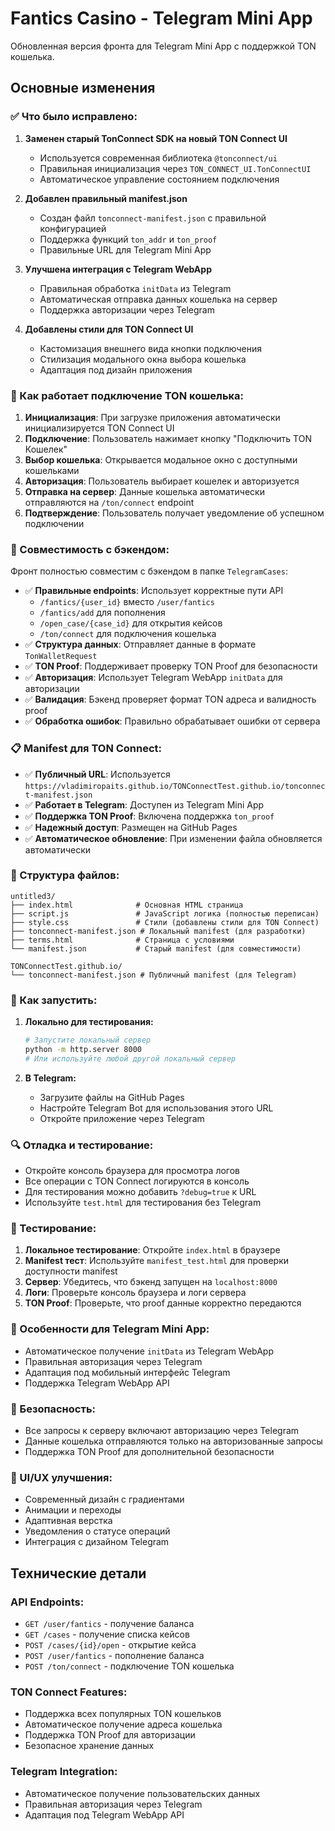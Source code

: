 # Fantics Casino - Telegram Mini App

Обновленная версия фронта для Telegram Mini App с поддержкой TON кошелька.

## Основные изменения

### ✅ Что было исправлено:

1. **Заменен старый TonConnect SDK на новый TON Connect UI**
   - Используется современная библиотека `@tonconnect/ui`
   - Правильная инициализация через `TON_CONNECT_UI.TonConnectUI`
   - Автоматическое управление состоянием подключения

2. **Добавлен правильный manifest.json**
   - Создан файл `tonconnect-manifest.json` с правильной конфигурацией
   - Поддержка функций `ton_addr` и `ton_proof`
   - Правильные URL для Telegram Mini App

3. **Улучшена интеграция с Telegram WebApp**
   - Правильная обработка `initData` из Telegram
   - Автоматическая отправка данных кошелька на сервер
   - Поддержка авторизации через Telegram

4. **Добавлены стили для TON Connect UI**
   - Кастомизация внешнего вида кнопки подключения
   - Стилизация модального окна выбора кошелька
   - Адаптация под дизайн приложения

### 🔧 Как работает подключение TON кошелька:

1. **Инициализация**: При загрузке приложения автоматически инициализируется TON Connect UI
2. **Подключение**: Пользователь нажимает кнопку "Подключить TON Кошелек"
3. **Выбор кошелька**: Открывается модальное окно с доступными кошельками
4. **Авторизация**: Пользователь выбирает кошелек и авторизуется
5. **Отправка на сервер**: Данные кошелька автоматически отправляются на `/ton/connect` endpoint
6. **Подтверждение**: Пользователь получает уведомление об успешном подключении

### 🔐 Совместимость с бэкендом:

Фронт полностью совместим с бэкендом в папке `TelegramCases`:

- ✅ **Правильные endpoints**: Использует корректные пути API
  - `/fantics/{user_id}` вместо `/user/fantics`
  - `/fantics/add` для пополнения
  - `/open_case/{case_id}` для открытия кейсов
  - `/ton/connect` для подключения кошелька
- ✅ **Структура данных**: Отправляет данные в формате `TonWalletRequest`
- ✅ **TON Proof**: Поддерживает проверку TON Proof для безопасности
- ✅ **Авторизация**: Использует Telegram WebApp `initData` для авторизации
- ✅ **Валидация**: Бэкенд проверяет формат TON адреса и валидность proof
- ✅ **Обработка ошибок**: Правильно обрабатывает ошибки от сервера

### 📋 Manifest для TON Connect:

- ✅ **Публичный URL**: Используется `https://vladimiropaits.github.io/TONConnectTest.github.io/tonconnect-manifest.json`
- ✅ **Работает в Telegram**: Доступен из Telegram Mini App
- ✅ **Поддержка TON Proof**: Включена поддержка `ton_proof`
- ✅ **Надежный доступ**: Размещен на GitHub Pages
- ✅ **Автоматическое обновление**: При изменении файла обновляется автоматически

### 📁 Структура файлов:

```
untitled3/
├── index.html              # Основная HTML страница
├── script.js               # JavaScript логика (полностью переписан)
├── style.css               # Стили (добавлены стили для TON Connect)
├── tonconnect-manifest.json # Локальный manifest (для разработки)
├── terms.html              # Страница с условиями
└── manifest.json           # Старый manifest (для совместимости)

TONConnectTest.github.io/
└── tonconnect-manifest.json # Публичный manifest (для Telegram)
```

### 🚀 Как запустить:

1. **Локально для тестирования:**
   ```bash
   # Запустите локальный сервер
   python -m http.server 8000
   # Или используйте любой другой локальный сервер
   ```

2. **В Telegram:**
   - Загрузите файлы на GitHub Pages
   - Настройте Telegram Bot для использования этого URL
   - Откройте приложение через Telegram

### 🔍 Отладка и тестирование:

- Откройте консоль браузера для просмотра логов
- Все операции с TON Connect логируются в консоль
- Для тестирования можно добавить `?debug=true` к URL
- Используйте `test.html` для тестирования без Telegram

### 🧪 Тестирование:

1. **Локальное тестирование**: Откройте `index.html` в браузере
2. **Manifest тест**: Используйте `manifest_test.html` для проверки доступности manifest
3. **Сервер**: Убедитесь, что бэкенд запущен на `localhost:8000`
4. **Логи**: Проверьте консоль браузера и логи сервера
5. **TON Proof**: Проверьте, что proof данные корректно передаются

### 📱 Особенности для Telegram Mini App:

- Автоматическое получение `initData` из Telegram WebApp
- Правильная авторизация через Telegram
- Адаптация под мобильный интерфейс Telegram
- Поддержка Telegram WebApp API

### 🔐 Безопасность:

- Все запросы к серверу включают авторизацию через Telegram
- Данные кошелька отправляются только на авторизованные запросы
- Поддержка TON Proof для дополнительной безопасности

### 🎨 UI/UX улучшения:

- Современный дизайн с градиентами
- Анимации и переходы
- Адаптивная верстка
- Уведомления о статусе операций
- Интеграция с дизайном Telegram

## Технические детали

### API Endpoints:
- `GET /user/fantics` - получение баланса
- `GET /cases` - получение списка кейсов
- `POST /cases/{id}/open` - открытие кейса
- `POST /user/fantics` - пополнение баланса
- `POST /ton/connect` - подключение TON кошелька

### TON Connect Features:
- Поддержка всех популярных TON кошельков
- Автоматическое получение адреса кошелька
- Поддержка TON Proof для авторизации
- Безопасное хранение данных

### Telegram Integration:
- Автоматическое получение пользовательских данных
- Правильная авторизация через Telegram
- Адаптация под Telegram WebApp API 